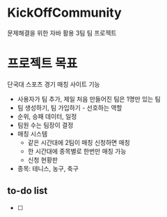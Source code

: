 # KickOffCommunity
문제해결을 위한 자바 활용 3팀 팀 프로젝트

# 프로젝트 목표
단국대 스포츠 경기 매칭 사이트
기능
- 사용자가 팀 추가, 제일 처음 만들어진 팀은 1명만 있는 팀
- 팀 생성하기, 팀 가입하기 - 선호하는 역할
- 순위, 승패 데이터, 일정
- 팀원 수는 팀장이 결정
- 매칭 시스템
  - 같은 시간대에 2팀이 매칭 신청하면 매칭
  - 한 시간대에 종목별로 한번만 매칭 가능
  - 신청 현황판
- 종목: 테니스, 농구, 축구

## to-do list
- [ ] 
